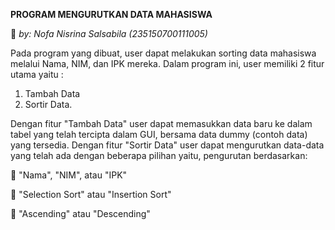 **PROGRAM MENGURUTKAN DATA MAHASISWA**

💾 _by: Nofa Nisrina Salsabila (235150700111005)_

Pada program yang dibuat, user dapat melakukan sorting data mahasiswa melalui Nama, NIM, dan IPK mereka. Dalam program ini, user memiliki 2 fitur utama yaitu :

1) Tambah Data
2) Sortir Data.

Dengan fitur "Tambah Data" user dapat memasukkan data baru ke dalam tabel yang telah tercipta dalam GUI, bersama data dummy (contoh data) yang tersedia.
Dengan fitur "Sortir Data" user dapat mengurutkan data-data yang telah ada dengan beberapa pilihan yaitu, pengurutan berdasarkan:

  📍 "Nama", "NIM", atau "IPK"
  
  📍 "Selection Sort" atau "Insertion Sort" 
  
  📍 "Ascending" atau "Descending"

